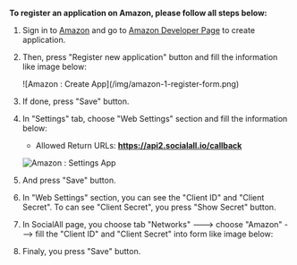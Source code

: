 __To register an application on Amazon, please follow all steps below:__

1. Sign in to [Amazon](https://login.amazon.com/) and go to [Amazon Developer Page](https://sellercentral.amazon.com/gp/homepage.html) to create application.
2. Then, press "Register new application" button and fill the information like image below:
    <div class="soclall-br"></div>
    ![Amazon : Create App](/img/amazon-1-register-form.png)
    <div class="soclall-br"></div>
3. If done, press "Save" button.
4. In "Settings" tab, choose "Web Settings" section and fill the information below:
    * Allowed Return URLs: __https://api2.socialall.io/callback__
    
    ![Amazon : Settings App](/img/amazon-2-settings-form.png)
    <div class="soclall-br"></div>
    
5. And press "Save" button.
6. In "Web Settings" section, you can see the "Client ID" and "Client Secret". To can see "Client Secret", you press "Show Secret" button.
7. In SocialAll page, you choose tab "Networks" ---> choose "Amazon" ---> fill the "Client ID" and "Client Secret" into form like image below:
8. Finaly, you press "Save" button.
